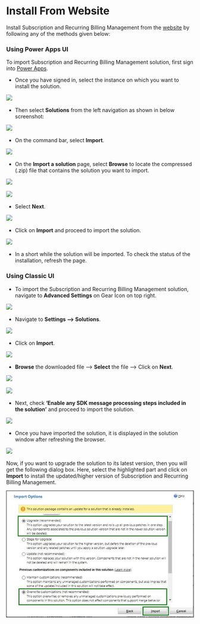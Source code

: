 # Install From Website

Install Subscription and Recurring Billing Management from the [website](https://www.inogic.com/product/productivity-apps/subscription-management-recurring-billing-dynamics-365-crm) by following any of the methods given below:&#x20;

### Using Power Apps UI

To import Subscription and Recurring Billing Management solution, first sign into [Power Apps](https://make.powerapps.com/?utm\_source=padocs\&utm\_medium=linkinadoc\&utm\_campaign=referralsfromdoc).

* Once you have signed in, select the instance on which you want to install the solution.

![](<../../.gitbook/assets/Power Apps\_1.png>)

* Then select **Solutions** from the left navigation as shown in below screenshot:

![](<../../.gitbook/assets/Power Apps\_2.png>)

* On the command bar, select **Import**.

![](<../../.gitbook/assets/Power Apps\_3.png>)

* On the **Import a solution** page, select **Browse** to locate the compressed (.zip) file that contains the solution you want to import.

![](<../../.gitbook/assets/Power Apps\_4.png>)

![](<../../.gitbook/assets/Power Apps\_5.png>)

* Select **Next**.

![](<../../.gitbook/assets/Power Apps\_6.png>)

* Click on **Import** and proceed to import the solution.

![](<../../.gitbook/assets/Power Apps\_7.png>)

* In a short while the solution will be imported. To check the status of the installation, refresh the page.

### Using Classic UI

* To import the Subscription and Recurring Billing Management solution, navigate to **Advanced Settings** on Gear Icon on top right.

![](<../../.gitbook/assets/Classic\_1 (1).png>)

* Navigate to **Settings --> Solutions**.

![](../../.gitbook/assets/Classic\_2.png)

* Click on **Import**.

![](../../.gitbook/assets/Classic\_3.png)

* **Browse** the downloaded file --> **Select** the file --> Click on **Next**.

![](../../.gitbook/assets/Classic\_4.png)

![](../../.gitbook/assets/Classic\_5.png)

* Next, check **‘Enable any SDK message processing steps included in the solution’** and proceed to import the solution.

![](../../.gitbook/assets/Classic\_6.png)

* Once you have imported the solution, it is displayed in the solution window after refreshing the browser.

![](../../.gitbook/assets/Classic\_7.png)

Now, if you want to upgrade the solution to its latest version, then you will get the following dialog box. Here, select the highlighted part and click on **Import** to install the updated/higher version of Subscription and Recurring Billing Management.

![](../../.gitbook/assets/UpgradeAndOverwrite.jpg)




